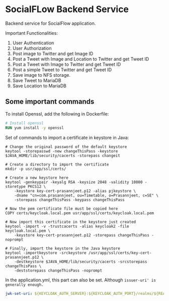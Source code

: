 # SocialFLow Backend Service
Backend service for SocialFlow application.

Important Functionalities:

1. User Authentication
2. User Authorization
3. Post image to Twitter and get Image ID
4. Post a Tweet with Image and Location to Twitter and get Tweet ID
5. Post a Tweet with Image to Twitter and get Tweet ID
6. Post a simple Tweet to Twitter and get Tweet ID
7. Save image to NFS storage.
8. Save Tweet to MariaDB
9. Save Location to MariaDB

## Some important commands
To install Openssl, add the following in Dockerfile:
```dockerfile
# Install openssl
RUN yum install -y openssl
```

Set of commands to import a certificate in keystore in Java:
```shell
# Change the original password of the default keystore
keytool -storepasswd -new changeThisPass -keystore $JAVA_HOME/lib/security/cacerts -storepass changeit

# Create a directory to import the certificate
mkdir -p usr/app/ssl/certs/

# Create a new keystore here
keytool -genkeypair -keyalg RSA -keysize 2048 -validity 10000 -storetype PKCS12 \
    -keystore key-cert-prasannjeet.p12 -alias pjkeystore \
    -dname "cn=com.prasannjeet, ou=Timetable, o=Prasannjeet, c=SE" \
    -storepass changeThisPass -keypass changeThisPass
    
# Now the pem certificate file must be copied here
COPY certs/keycloak.local.pem usr/app/ssl/certs/keycloak.local.pem

# Now import this certificate in the keystore just created
keytool -import -v -trustcacerts -alias keycloak2 -file keycloak.local.pem \
    -keystore key-cert-prasannjeet.p12 -storepass changeThisPass -noprompt
    
# Finally, import the keystore in the Java keystore
keytool -importkeystore -srckeystore /usr/app/ssl/certs/key-cert-prasannjeet.p12 \
    -destkeystore $JAVA_HOME/lib/security/cacerts -srcstorepass changeThisPass \
    -deststorepass changeThisPass -noprompt
```

In the application.yml, this part can also be set. Although `issuer-uri' is generally enough.`
```yml
jwk-set-uri: ${KEYCLOAK_AUTH_SERVER}:${KEYCLOAK_AUTH_PORT}/realms/${REALM_NAME}/protocol/openid-connect/certs
```